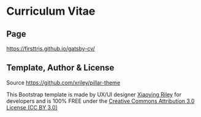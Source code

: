 # Curriculum Vitae

## Page

https://firsttris.github.io/gatsby-cv/

## Template, Author & License

Source https://github.com/xriley/pillar-theme

This Bootstrap template is made by UX/UI designer [Xiaoying Riley](https://twitter.com/3rdwave_themes) for developers and is 100% FREE under the [Creative Commons Attribution 3.0 License (CC BY 3.0)](http://creativecommons.org/licenses/by/3.0/)
